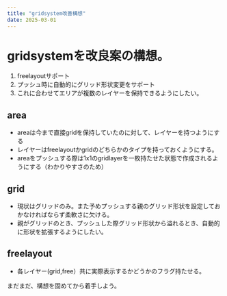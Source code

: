```yaml
---
title: "gridsystem改善構想"
date: 2025-03-01
---
```


# gridsystemを改良案の構想。

1. freelayoutサポート
2. プッシュ時に自動的にグリッド形状変更をサポート
3. これに合わせてエリアが複数のレイヤーを保持できるようにしたい。

## area
 - areaは今まで直接gridを保持していたのに対して、レイヤーを持つようにする
 - レイヤーはfreelayoutかgridのどちらかのタイプを持っておくようにする。
 - areaをプッシュする際は1x1のgridlayerを一枚持たせた状態で作成されるようにする（わかりやすさのため）
 
## grid
 - 現状はグリッドのみ。また予めプッシュする親のグリッド形状を設定しておかなければならず柔軟さに欠ける。
 - 親がグリッドのとき、プッシュした際グリッド形状から溢れるとき、自動的に形状を拡張するようにしたい。

## freelayout

 - 各レイヤー(grid,free）共に実際表示するかどうかのフラグ持たせる。

まだまだ、構想を固めてから着手しよう。
